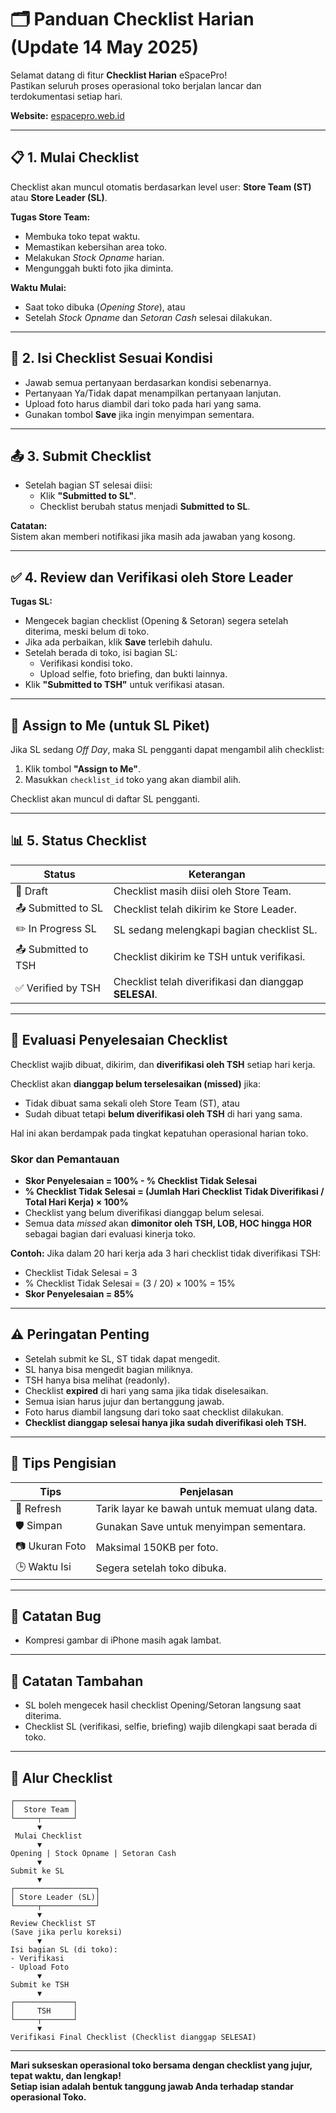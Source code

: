 # 🗂 Panduan Checklist Harian (Update 14 May 2025)

Selamat datang di fitur **Checklist Harian** eSpacePro!  
Pastikan seluruh proses operasional toko berjalan lancar dan terdokumentasi setiap hari.

**Website:** [espacepro.web.id](https://espacepro.web.id)

---

## 📋 1. Mulai Checklist

Checklist akan muncul otomatis berdasarkan level user: **Store Team (ST)** atau **Store Leader (SL)**.

**Tugas Store Team:**
- Membuka toko tepat waktu.
- Memastikan kebersihan area toko.
- Melakukan *Stock Opname* harian.
- Mengunggah bukti foto jika diminta.

**Waktu Mulai:**
- Saat toko dibuka (*Opening Store*), atau
- Setelah *Stock Opname* dan *Setoran Cash* selesai dilakukan.

---

## 📸 2. Isi Checklist Sesuai Kondisi

- Jawab semua pertanyaan berdasarkan kondisi sebenarnya.
- Pertanyaan Ya/Tidak dapat menampilkan pertanyaan lanjutan.
- Upload foto harus diambil dari toko pada hari yang sama.
- Gunakan tombol **Save** jika ingin menyimpan sementara.

---

## 📤 3. Submit Checklist

- Setelah bagian ST selesai diisi:
  - Klik **"Submitted to SL"**.
  - Checklist berubah status menjadi **Submitted to SL**.

**Catatan:**  
Sistem akan memberi notifikasi jika masih ada jawaban yang kosong.

---

## ✅ 4. Review dan Verifikasi oleh Store Leader

**Tugas SL:**
- Mengecek bagian checklist (Opening & Setoran) segera setelah diterima, meski belum di toko.
- Jika ada perbaikan, klik **Save** terlebih dahulu.
- Setelah berada di toko, isi bagian SL:
  - Verifikasi kondisi toko.
  - Upload selfie, foto briefing, dan bukti lainnya.
- Klik **"Submitted to TSH"** untuk verifikasi atasan.

---

## 🔁 Assign to Me (untuk SL Piket)

Jika SL sedang *Off Day*, maka SL pengganti dapat mengambil alih checklist:

1. Klik tombol **"Assign to Me"**.
2. Masukkan `checklist_id` toko yang akan diambil alih.

Checklist akan muncul di daftar SL pengganti.

---

## 📊 5. Status Checklist

| **Status**              | **Keterangan**                                               |
|-------------------------|--------------------------------------------------------------|
| 📝 Draft                | Checklist masih diisi oleh Store Team.                       |
| 📤 Submitted to SL      | Checklist telah dikirim ke Store Leader.                     |
| ✏️ In Progress SL       | SL sedang melengkapi bagian checklist SL.                    |
| 📤 Submitted to TSH     | Checklist dikirim ke TSH untuk verifikasi.                   |
| ✅ Verified by TSH      | Checklist telah diverifikasi dan dianggap **SELESAI**.       |

---

## 🧮 Evaluasi Penyelesaian Checklist

Checklist wajib dibuat, dikirim, dan **diverifikasi oleh TSH** setiap hari kerja.

Checklist akan **dianggap belum terselesaikan (missed)** jika:
- Tidak dibuat sama sekali oleh Store Team (ST), atau
- Sudah dibuat tetapi **belum diverifikasi oleh TSH** di hari yang sama.

Hal ini akan berdampak pada tingkat kepatuhan operasional harian toko.

### Skor dan Pemantauan

- **Skor Penyelesaian = 100% - % Checklist Tidak Selesai**
- **% Checklist Tidak Selesai = (Jumlah Hari Checklist Tidak Diverifikasi / Total Hari Kerja) × 100%**
- Checklist yang belum diverifikasi dianggap belum selesai.
- Semua data *missed* akan **dimonitor oleh TSH, LOB, HOC hingga HOR** sebagai bagian dari evaluasi kinerja toko.

**Contoh:**
Jika dalam 20 hari kerja ada 3 hari checklist tidak diverifikasi TSH:
- Checklist Tidak Selesai = 3
- % Checklist Tidak Selesai = (3 / 20) × 100% = 15%
- **Skor Penyelesaian = 85%**

---

## ⚠️ Peringatan Penting

- Setelah submit ke SL, ST tidak dapat mengedit.
- SL hanya bisa mengedit bagian miliknya.
- TSH hanya bisa melihat (readonly).
- Checklist **expired** di hari yang sama jika tidak diselesaikan.
- Semua isian harus jujur dan bertanggung jawab.
- Foto harus diambil langsung dari toko saat checklist dilakukan.
- **Checklist dianggap selesai hanya jika sudah diverifikasi oleh TSH.**

---

## 🚀 Tips Pengisian

| **Tips**         | **Penjelasan**                                             |
|------------------|------------------------------------------------------------|
| 🔄 Refresh       | Tarik layar ke bawah untuk memuat ulang data.              |
| 🛡 Simpan        | Gunakan Save untuk menyimpan sementara.                    |
| 📷 Ukuran Foto   | Maksimal 150KB per foto.                                   |
| 🕒 Waktu Isi     | Segera setelah toko dibuka.                                |

---

## 🐛 Catatan Bug

- Kompresi gambar di iPhone masih agak lambat.

---

## 📌 Catatan Tambahan

- SL boleh mengecek hasil checklist Opening/Setoran langsung saat diterima.
- Checklist SL (verifikasi, selfie, briefing) wajib dilengkapi saat berada di toko.

---

## 🧭 Alur Checklist

```
┌─────────────┐
│  Store Team │
└─────┬───────┘
      ▼
 Mulai Checklist
      ▼
Opening | Stock Opname | Setoran Cash
      ▼
Submit ke SL
      ▼
┌──────────────────┐
│ Store Leader (SL)│
└─────┬────────────┘
      ▼
Review Checklist ST
(Save jika perlu koreksi)
      ▼
Isi bagian SL (di toko):
- Verifikasi
- Upload Foto
      ▼
Submit ke TSH
      ▼
┌─────────────┐
│     TSH     │
└─────┬───────┘
      ▼
Verifikasi Final Checklist (Checklist dianggap SELESAI)
```

---

**Mari sukseskan operasional toko bersama dengan checklist yang jujur, tepat waktu, dan lengkap!**  
**Setiap isian adalah bentuk tanggung jawab Anda terhadap standar operasional Toko.**